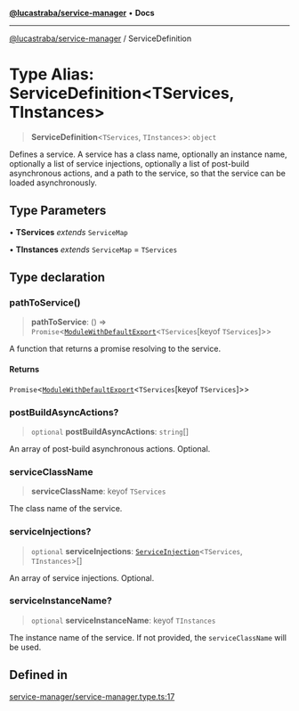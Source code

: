[**@lucastraba/service-manager**](../README.md) • **Docs**

---

[@lucastraba/service-manager](../globals.md) / ServiceDefinition

# Type Alias: ServiceDefinition\<TServices, TInstances\>

> **ServiceDefinition**\<`TServices`, `TInstances`\>: `object`

Defines a service. A service has a class name, optionally an instance name, optionally a list of service injections,
optionally a list of post-build asynchronous actions, and a path to the service, so that the service can be loaded asynchronously.

## Type Parameters

• **TServices** _extends_ `ServiceMap`

• **TInstances** _extends_ `ServiceMap` = `TServices`

## Type declaration

### pathToService()

> **pathToService**: () => `Promise`\<[`ModuleWithDefaultExport`](../-internal-/type-aliases/ModuleWithDefaultExport.md)\<`TServices`\[keyof `TServices`\]\>\>

A function that returns a promise resolving to the service.

#### Returns

`Promise`\<[`ModuleWithDefaultExport`](../-internal-/type-aliases/ModuleWithDefaultExport.md)\<`TServices`\[keyof `TServices`\]\>\>

### postBuildAsyncActions?

> `optional` **postBuildAsyncActions**: `string`[]

An array of post-build asynchronous actions. Optional.

### serviceClassName

> **serviceClassName**: keyof `TServices`

The class name of the service.

### serviceInjections?

> `optional` **serviceInjections**: [`ServiceInjection`](../-internal-/type-aliases/ServiceInjection.md)\<`TServices`, `TInstances`\>[]

An array of service injections. Optional.

### serviceInstanceName?

> `optional` **serviceInstanceName**: keyof `TInstances`

The instance name of the service. If not provided, the `serviceClassName` will be used.

## Defined in

[service-manager/service-manager.type.ts:17](https://github.com/lucastraba/service-manager/blob/1f568d8fa4f03055a4ed0e484704c9985f8f7f13/src/service-manager/service-manager.type.ts#L17)
